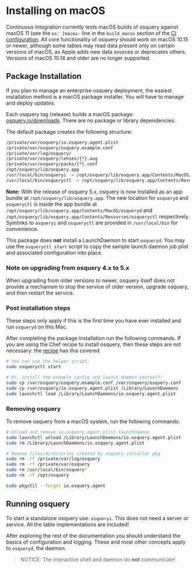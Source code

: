 # Installing on macOS

Continuous Integration currently tests macOS builds of osquery against macOS 11 (see the `os: [macos-` line in
the `build_macos` section of the [CI
configuration](https://github.com/osquery/osquery/blob/master/.github/workflows/build.yml). All core functionality of
osquery should work on macOS 10.15 or newer, although some tables may read data present only on certain versions of
macOS, as Apple adds new data sources or deprecates others. Versions of macOS 10.14 and older are no longer supported.

## Package Installation

If you plan to manage an enterprise osquery deployment, the easiest installation method is a macOS package installer. You will have to manage and deploy updates.

Each osquery tag (release) builds a macOS package: [osquery.io/downloads](https://osquery.io/downloads/). There are no package or library dependencies.

The default package creates the following structure:

```sh
/private/var/osquery/io.osquery.agent.plist
/private/var/osquery/osquery.example.conf
/private/var/log/osquery/
/private/var/osquery/lenses/{*}.aug
/private/var/osquery/packs/{*}.conf
/opt/osquery/lib/osquery.app
/usr/local/bin/osqueryi -> /opt/osquery/lib/osquery.app/Contents/MacOS/osqueryd
/usr/local/bin/osqueryctl -> /opt/osquery/lib/osquery.app/Contents/Resources/osqueryctl
```

**Note:** With the release of osquery 5.x, osquery is now installed as an app bundle at `/opt/osquery/lib/osquery.app`. The new location for `osqueryd` and `osqueryctl` is inside the app bundle at `/opt/osquery/lib/osquery.app/Contents/MacOS/osqueryd` and `/opt/osquery/lib/osquery.app/Contents/Resources/osqueryctl` respectively. Symlinks to `osqueryi` and `osqueryctl` are provided in `/usr/local/bin` for convenience.

This package does **not** install a LaunchDaemon to start `osqueryd`. You may use the `osqueryctl start` script to copy the sample launch daemon job plist and associated configuration into place.

### Note on upgrading from osquery 4.x to 5.x

When upgrading from older versions to newer, osquery itself does not provide a mechanism to stop the service of older version, upgrade osquery, and then restart the service.

### Post installation steps

These steps only apply if this is the first time you have ever installed and run `osqueryd` on this Mac.

After completing the package installation run the following commands. If you are using the Chef recipe to install osquery, then these steps are not necessary: the [recipe](https://osquery.readthedocs.io/en/latest/deployment/configuration/#chef-macos) has this covered.

```sh
# You can use the helper script:
sudo osqueryctl start

# Or, install the example config and launch daemon yourself:
sudo cp /var/osquery/osquery.example.conf /var/osquery/osquery.conf
sudo cp /var/osquery/io.osquery.agent.plist /Library/LaunchDaemons
sudo launchctl load /Library/LaunchDaemons/io.osquery.agent.plist
```

### Removing osquery

To remove osquery from a macOS system, run the following commands:

```sh
# Unload and remove io.osquery.agent.plist launchdaemon
sudo launchctl unload /Library/LaunchDaemons/io.osquery.agent.plist
sudo rm /Library/LaunchDaemons/io.osquery.agent.plist

# Remove files/directories created by osquery installer pkg
sudo rm -rf /private/var/log/osquery
sudo rm -rf /private/var/osquery
sudo rm /usr/local/bin/osquery*
sudo rm -rf /opt/osquery

sudo pkgutil --forget io.osquery.agent
```

## Running osquery

To start a standalone osquery use: `osqueryi`. This does not need a server or service. All the table implementations are included!

After exploring the rest of the documentation you should understand the basics of configuration and logging. These and most other concepts apply to `osqueryd`, the daemon.

> NOTICE: The interactive shell and daemon do **not** communicate!
